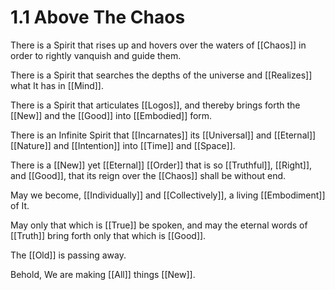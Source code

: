 # 1.1 Above The Chaos

There is a Spirit that rises up and hovers over the waters of [[Chaos]] in order to rightly vanquish and guide them. 

There is a Spirit that searches the depths of the universe and [[Realizes]] what It has in [[Mind]]. 

There is a Spirit that articulates [[Logos]], and thereby brings forth the [[New]] and the [[Good]] into [[Embodied]] form.

There is an Infinite Spirit that [[Incarnates]] its [[Universal]] and [[Eternal]] [[Nature]] and [[Intention]] into [[Time]] and [[Space]].

There is a [[New]] yet [[Eternal]] [[Order]] that is so [[Truthful]], [[Right]], and [[Good]], that its reign over the [[Chaos]] shall be without end. 

May we become, [[Individually]] and [[Collectively]], a living [[Embodiment]] of It. 

May only that which is [[True]] be spoken, and may the eternal words of [[Truth]] bring forth only that which is [[Good]]. 

The [[Old]] is passing away.

Behold, We are making [[All]] things [[New]]. 
